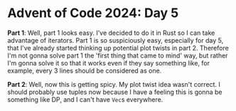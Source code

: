 # Advent of Code 2024: Day 5

**Part 1**: Well, part 1 looks easy. I've decided to do it in Rust so I can take advantage of iterators. Part 1 is so suspiciously easy, especially for day 5, that I've already started thinking up potential plot twists in part 2. Therefore I'm not gonna solve part 1 the 'first thing that came to mind' way, but rather I'm gonna solve it so that it works even if they say something like, for example, every 3 lines should be considered as one.

**Part 2**: Well, now this is getting spicy. My plot twist idea wasn't correct. I should probably use tuples now because I have a feeling this is gonna be something like DP, and I can't have `Vec`s everywhere.
